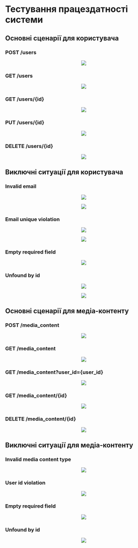# Тестування працездатності системи

## Основні сценарії для користувача

### POST /users

<p align="center">
    <img src="./media/users-post.png">
</p>

### GET /users

<p align="center">
    <img src="./media/users-get.png">
</p>

### GET /users/{id}

<p align="center">
    <img src="./media/users-get-id.png">
</p>

### PUT /users/{id}

<p align="center">
    <img src="./media/users-put.png">
</p>

### DELETE /users/{id}

<p align="center">
    <img src="./media/users-delete.png">
</p>

## Виключні ситуації для користувача

### Invalid email

<p align="center">
    <img src="./media/users-invalid-email-post.png">
</p>

<p align="center">
    <img src="./media/users-invalid-email-put.png">
</p>

### Email unique violation

<p align="center">
    <img src="./media/users-email-unique-violation-post.png">
</p>

<p align="center">
    <img src="./media/users-email-unique-violation-put.png">
</p>

### Empty required field

<p align="center">
    <img src="./media/users-empty-required-field.png">
</p>

### Unfound by id

<p align="center">
    <img src="./media/users-unfound-by-id-get.png">
</p>

<p align="center">
    <img src="./media/users-unfound-by-id-put.png">
</p>

## Основні сценарії для медіа-контенту

### POST /media_content

<p align="center">
    <img src="./media/media_content-post.png">
</p>

### GET /media_content

<p align="center">
    <img src="./media/media_content-get.png">
</p>

### GET /media_content?user_id={user_id}

<p align="center">
    <img src="./media/media_content-get-user_id.png">
</p>

### GET /media_content/{id}

<p align="center">
    <img src="./media/media_content-get-id.png">
</p>

### DELETE /media_content/{id}

<p align="center">
    <img src="./media/media_content-delete.png">
</p>

## Виключні ситуації для медіа-контенту

### Invalid media content type

<p align="center">
    <img src="./media/media_content-invalid-media-content-type.png">
</p>

### User id violation

<p align="center">
    <img src="./media/media_content-user-id-violation.png">
</p>

### Empty required field

<p align="center">
    <img src="./media/media_content-empty-required-field.png">
</p>

### Unfound by id

<p align="center">
    <img src="./media/media_content-unfound-by-id.png">
</p>
